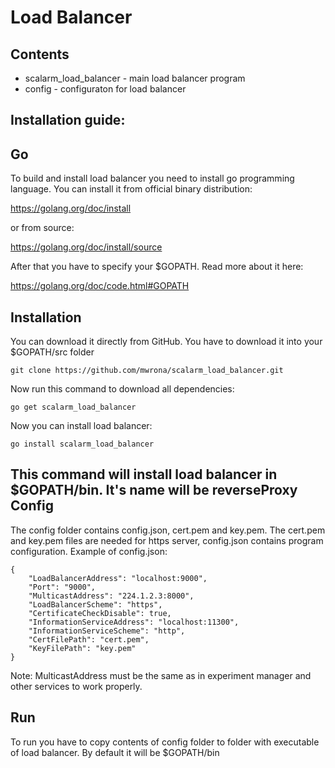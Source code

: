 Load Balancer 
============ 
Contents 
---------- 
* scalarm_load_balancer - main load balancer program  
* config - configuraton for load balancer 

Installation guide: 
---------------------- 
Go 
-- 
To build and install load balancer you need to install go programming language. 
You can install it from official binary distribution: 

https://golang.org/doc/install

or from source: 

https://golang.org/doc/install/source 

After that you have to specify your $GOPATH. Read more about it here: 

https://golang.org/doc/code.html#GOPATH 

Installation 
-------------- 
You can download it directly from GitHub. You have to download it into your $GOPATH/src folder 
``` 
git clone https://github.com/mwrona/scalarm_load_balancer.git 
``` 
Now run this command to download all dependencies: 
``` 
go get scalarm_load_balancer 
``` 
Now you can install load balancer: 
```` 
go install scalarm_load_balancer
```` 
This command will install load balancer in $GOPATH/bin. It's name will be reverseProxy 
Config 
-------- 
The config folder contains config.json, cert.pem and key.pem. The cert.pem and key.pem files are needed for https server, config.json contains program configuration. 
Example of config.json:
````
{
	"LoadBalancerAddress": "localhost:9000",
	"Port": "9000",
	"MulticastAddress": "224.1.2.3:8000", 
	"LoadBalancerScheme": "https",
	"CertificateCheckDisable": true,
	"InformationServiceAddress": "localhost:11300",
	"InformationServiceScheme": "http",
	"CertFilePath": "cert.pem",
	"KeyFilePath": "key.pem"
}

````
Note: MulticastAddress must be the same as in experiment manager and other services to work properly.

Run 
---- 
To run you have to copy contents of config folder to folder with executable of load balancer. By default it will be $GOPATH/bin 
